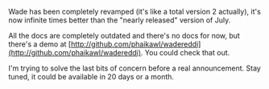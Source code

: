 Wade has been completely revamped (it's like a total version 2 actually), it's now infinite times better than the "nearly released" version of July.

All the docs are completely outdated and there's no docs for now, but there's a demo at [http://github.com/phaikawl/wadereddi](http://github.com/phaikawl/wadereddi). You could check that out.

I'm trying to solve the last bits of concern before a real announcement.
Stay tuned, it could be available in 20 days or a month.
